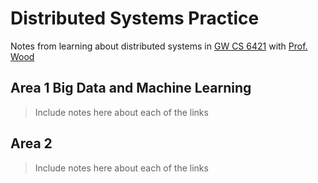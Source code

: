 # Distributed Systems Practice
Notes from learning about distributed systems in [GW CS 6421](https://gwdistsys18.github.io/) with [Prof. Wood](https://faculty.cs.gwu.edu/timwood/)

## Area 1 Big Data and Machine Learning
> Include notes here about each of the links

## Area 2
> Include notes here about each of the links
